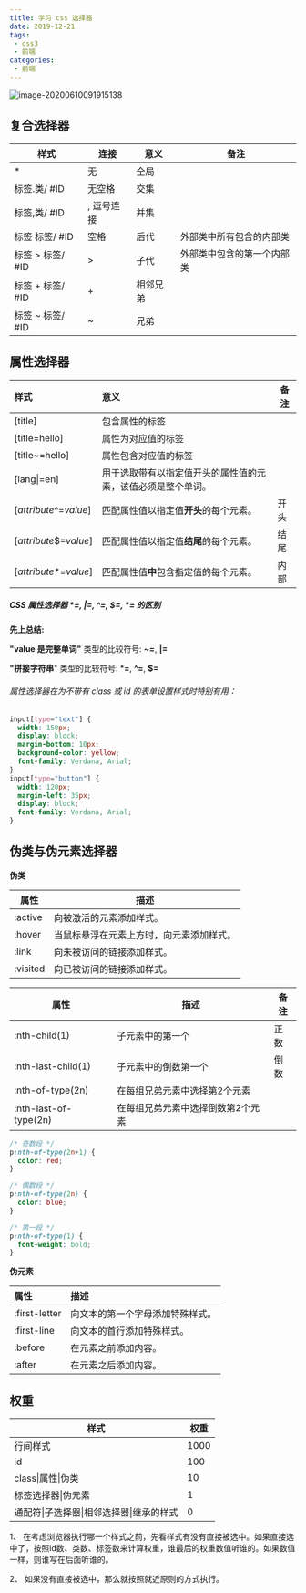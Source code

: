 ```yaml
---
title: 学习 css 选择器
date: 2019-12-21
tags:
 - css3
 - 前端
categories:
 - 前端
---
```


![image-20200610091915138](https://i.loli.net/2020/06/10/WanQFrfUuGB1xpw.png)

<!-- more -->

## 复合选择器

| 样式             | 连接       | 意义     | 备注                       |
| ---------------- | ---------- | -------- | -------------------------- |
| *                | 无         | 全局     |                            |
| 标签.类/ #ID     | 无空格     | 交集     |                            |
| 标签,类/ #ID     | , 逗号连接 | 并集     |                            |
| 标签 标签/ #ID   | 空格       | 后代     | 外部类中所有包含的内部类   |
| 标签 > 标签/ #ID | >          | 子代     | 外部类中包含的第一个内部类 |
| 标签 + 标签/ #ID | +          | 相邻兄弟 |                            |
| 标签 ~ 标签/ #ID | ~          | 兄弟     |                            |

## 属性选择器

| 样式                   | 意义                                                         | 备注 |
| :--------------------- | :----------------------------------------------------------- | ---- |
| [title]                | 包含属性的标签                                               |      |
| [title=hello]          | 属性为对应值的标签                                           |      |
| [title~=hello]         | 属性包含对应值的标签                                         |      |
| [lang\|=en]            | 用于选取带有以指定值开头的属性值的元素，该值必须是整个单词。 |      |
| [*attribute*^=*value*] | 匹配属性值以指定值**开头**的每个元素。                       | 开头 |
| [*attribute*$=*value*] | 匹配属性值以指定值**结尾**的每个元素。                       | 结尾 |
| [*attribute**=*value*] | 匹配属性值**中**包含指定值的每个元素。                       | 内部 |

##### CSS 属性选择器 *=, |=, ^=, $=, *= 的区别

**先上总结:**

**"value 是完整单词"** 类型的比较符号: **~=**, **|=**

**"拼接字符串**" 类型的比较符号: ***=**, **^=**, **$=**

###### 属性选择器在为不带有 class 或 id 的表单设置样式时特别有用：

```css
input[type="text"] {
  width: 150px;
  display: block;
  margin-bottom: 10px;
  background-color: yellow;
  font-family: Verdana, Arial;
}
input[type="button"] {
  width: 120px;
  margin-left: 35px;
  display: block;
  font-family: Verdana, Arial;
}
```

## 伪类与伪元素选择器

**伪类**

| 属性     | 描述                                     |
| -------- | ---------------------------------------- |
| :active  | 向被激活的元素添加样式。                 |
| :hover   | 当鼠标悬浮在元素上方时，向元素添加样式。 |
| :link    | 向未被访问的链接添加样式。               |
| :visited | 向已被访问的链接添加样式。               |

| 属性                  | 描述                              | 备注 |
| --------------------- | --------------------------------- | ---- |
| :nth-child(1)         | 子元素中的第一个                  | 正数 |
| :nth-last-child(1)    | 子元素中的倒数第一个              | 倒数 |
| :nth-of-type(2n)      | 在每组兄弟元素中选择第2个元素     |      |
| :nth-last-of-type(2n) | 在每组兄弟元素中选择倒数第2个元素 |      |

```css
/* 奇数段 */
p:nth-of-type(2n+1) {
  color: red;
}

/* 偶数段 */
p:nth-of-type(2n) {
  color: blue;
}

/* 第一段 */
p:nth-of-type(1) {
  font-weight: bold;
}
```

**伪元素**

| 属性          | 描述                             |
| :------------ | :------------------------------- |
| :first-letter | 向文本的第一个字母添加特殊样式。 |
| :first-line   | 向文本的首行添加特殊样式。       |
| :before       | 在元素之前添加内容。             |
| :after        | 在元素之后添加内容。             |

## 权重

| 样式                                     | 权重 |
| ---------------------------------------- | ---- |
| 行间样式                                 | 1000 |
| id                                       | 100  |
| class\|属性\|伪类                        | 10   |
| 标签选择器\|伪元素                       | 1    |
| 通配符\|子选择器\|相邻选择器\|继承的样式 | 0    |

1、 在考虑浏览器执行哪一个样式之前，先看样式有没有直接被选中。如果直接选中了，按照id数、类数、标签数来计算权重，谁最后的权重数值听谁的。如果数值一样，则谁写在后面听谁的。

2、 如果没有直接被选中，那么就按照就近原则的方式执行。